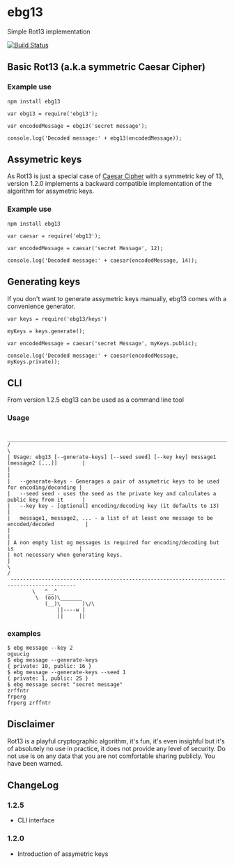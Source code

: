 # ebg13

Simple Rot13 implementation

[![Build Status](https://travis-ci.org/guioconnor/ebg13.svg?branch=master)](https://travis-ci.org/guioconnor/ebg13)

## Basic Rot13 (a.k.a symmetric Caesar Cipher)

### Example use

```
npm install ebg13
```

```
var ebg13 = require('ebg13');

var encodedMessage = ebg13('secret message');

console.log('Decoded message:' + ebg13(encodedMessage));
```

## Assymetric keys

As Rot13 is just a special case of
[Caesar Cipher](https://en.wikipedia.org/wiki/Caesar_cipher)
with a symmetric key of 13, version 1.2.0 implements a backward
compatible implementation of the algorithm for assymetric keys.

### Example use

```
npm install ebg13
```

```
var caesar = require('ebg13');

var encodedMessage = caesar('secret Message', 12);

console.log('Decoded message:' + caesar(encodedMessage, 14));
```

## Generating keys

If you don't want to generate assymetric keys manually, ebg13 comes
with a convenience generator.

```
var keys = require('ebg13/keys')

myKeys = keys.generate();

var encodedMessage = caesar('secret Message', myKeys.public);

console.log('Decoded message:' + caesar(encodedMessage, myKeys.private));

```

## CLI

From version 1.2.5 ebg13 can be used as a command line tool

### Usage

```
 ___________________________________________________________________________________________
/                                                                                           \
| Usage: ebg13 [--generate-keys] [--seed seed] [--key key] message1 [message2 [...]]        |
|                                                                                           |
|   --generate-keys - Generages a pair of assymetric keys to be used for encoding/deconding |
|   --seed seed - uses the seed as the private key and calculates a public key from it      |
|   --key key - [optional] encoding/decoding key (it defaults to 13)                        |
|   message1, message2, ... - a list of at least one message to be encoded/decoded          |
|                                                                                           |
| A non empty list og messages is required for encoding/decoding but is                     |
| not necessary when generating keys.                                                       |
\                                                                                           /
 -------------------------------------------------------------------------------------------
        \   ^__^
         \  (oo)\_______
            (__)\       )\/\
                ||----w |
                ||     ||
```

### examples
```
$ ebg message --key 2
oguucig
$ ebg message --generate-keys
{ private: 10, public: 16 }
$ ebg message --generate-keys --seed 1
{ private: 1, public: 25 }
$ ebg message secret "secret message"
zrffntr
frperg
frperg zrffntr
```

## Disclaimer

Rot13 is a playful cryptographic algorithm, it's fun, it's even insighful but it's of absolutely no use in practice, it does not provide any level of security. Do not use is on any data that you are not comfortable sharing publicly. You have been warned.

## ChangeLog

### 1.2.5
* CLI interface
### 1.2.0
* Introduction of assymetric keys
